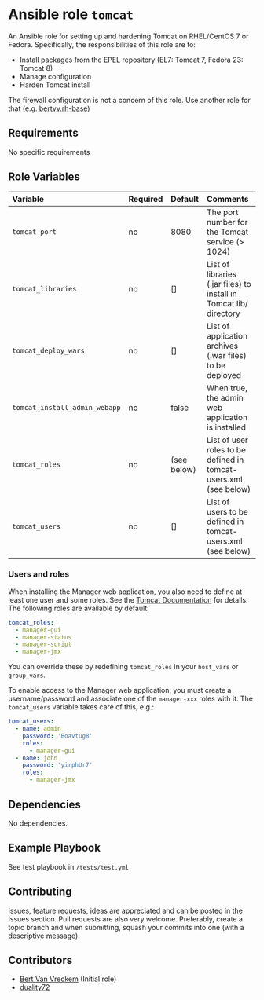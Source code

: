 # Ansible role `tomcat`

An Ansible role for setting up and hardening Tomcat on RHEL/CentOS 7 or Fedora. Specifically, the responsibilities of this role are to:

- Install packages from the EPEL repository (EL7: Tomcat 7, Fedora 23: Tomcat 8)
- Manage configuration
- Harden Tomcat install

The firewall configuration is not a concern of this role. Use another role for that (e.g. [bertvv.rh-base](https://galaxy.ansible.com/bertvv/rh-base))

## Requirements

No specific requirements

## Role Variables


| Variable                      | Required | Default     | Comments                                                           |
| :---                          | :---     | :---        | :---                                                               |
| `tomcat_port`                 | no       | 8080        | The port number for the Tomcat service (> 1024)                    |
| `tomcat_libraries`            | no       | []          | List of libraries (.jar files) to install in Tomcat lib/ directory |
| `tomcat_deploy_wars`          | no       | []          | List of application archives (.war files) to be deployed           |
| `tomcat_install_admin_webapp` | no       | false       | When true, the admin web application is installed                  |
| `tomcat_roles`                | no       | (see below) | List of user roles to be defined in tomcat-users.xml (see below)   |
| `tomcat_users`                | no       | []          | List of users to be defined in tomcat-users.xml (see below)        |

### Users and roles

When installing the Manager web application, you also need to define at least one user and some roles. See the [Tomcat Documentation](https://tomcat.apache.org/tomcat-7.0-doc/manager-howto.html#Configuring_Manager_Application_Access) for details. The following roles are available by default:

```Yaml
tomcat_roles:
  - manager-gui
  - manager-status
  - manager-script
  - manager-jmx
```

You can override these by redefining `tomcat_roles` in your `host_vars` or `group_vars`.

To enable access to the Manager web application, you must create a username/password and associate one of the `manager-xxx` roles with it. The `tomcat_users` variable takes care of this, e.g.:

```Yaml
tomcat_users:
  - name: admin
    password: 'Boavtug8'
    roles:
      - manager-gui
  - name: john
    password: 'yirphUr7'
    roles:
      - manager-jmx
```

## Dependencies

No dependencies.

## Example Playbook

See test playbook in `/tests/test.yml`

## Contributing

Issues, feature requests, ideas are appreciated and can be posted in the Issues section. Pull requests are also very welcome. Preferably, create a topic branch and when submitting, squash your commits into one (with a descriptive message).

## Contributors

- [Bert Van Vreckem](https://github.com/bertvv) (Initial role)
- [duality72](https://github.com/duality72)
